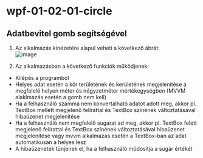 # wpf-01-02-01-circle
## Adatbevitel gomb segítségével

1. Az alkalmazás kinézetére alapul veheti a következő ábrát:  
![image](https://user-images.githubusercontent.com/6060514/115602519-54db5880-a2df-11eb-91f3-2341aefdc950.png)

2. Az alkalmazásban a következő funkciók működjenek:
  - Kilépés a programból
  - Helyes adat esetén a kör területének és kerületének megjelenítése a megfelelő helyen méter és négyzetméter mértékegységben (MVVM alaklmazás esetén a gomb nem kell)
  - Ha a felhasználó számmá nem konvertálható adatot adott meg, akkor pl. TextBox mellett megjelenő felirattal és TextBox színének változtatásával hibaüzenet megjelenítése
  - Ha a felhasználó nem megfelelő sugarat ad meg, akkor pl. TextBox felett megjelenő felirattal és TextBox színének változtatásával hibaüzenet megjelenítése vagy mvvm alkalmazás esetén a TextBox-ban az adat automatikusan a helyes lesz 
  - A hibaüzenetek tünjenek el, ha a felhasználó módosítja a sugár értékét

